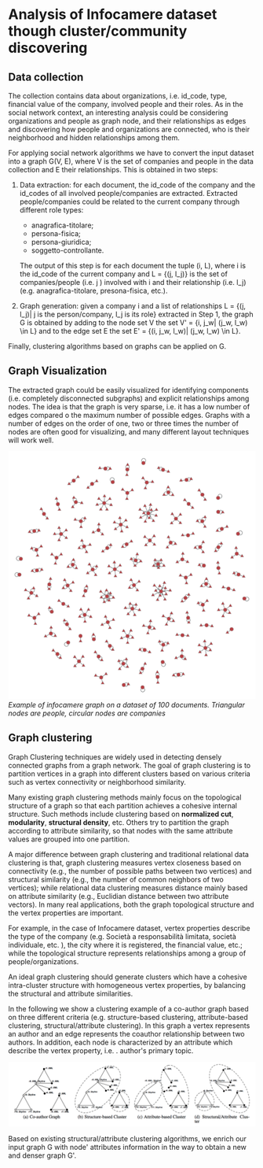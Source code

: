 
Analysis of Infocamere dataset though cluster/community discovering
===================
## Data collection
The collection contains data about organizations, i.e. id_code, type, financial value of the company, involved people and their roles.
As in the social network context, an interesting analysis could be considering organizations and people as graph node, and their relationships as edges and discovering how people and organizations are connected, who is their neighborhood and hidden relationships among them. 

For applying social network algorithms we have to convert the input dataset into a graph G(V, E), where V is the set of companies and people in the data collection and E their relationships. This is obtained in two steps:

 1. Data extraction:  for each document, the id_code of the company and
    the id_codes of all involved people/companies are extracted.
    Extracted people/companies could be related to the current company
    through different role types:
    *  anagrafica-titolare;
    * persona-fisica;
    * persona-giuridica;
    * soggetto-controllante.
    
    The output of this step is for each document the tuple (i, L), where i is the id_code of the current company and L = {(j, l_j)} is the set of companies/people (i.e. j ) involved with i and their relationship (i.e. l_j) (e.g. anagrafica-titolare, presona-fisica, etc.).
       
 2. Graph generation: given a company i and a list of relationships L = {(j, l_j)| j is the person/company, l_j is its role} extracted in Step 1, the graph G is obtained by adding to the node set V the set V' = {i, j_w| (j_w, l_w) \in L}  and to the edge set E the set E' = {(i, j_w, l_w)| (j_w, l_w) \in L}.

Finally, clustering algorithms based on graphs can be applied on G.

## Graph Visualization
The extracted graph could be easily visualized for identifying components (i.e. completely disconnected subgraphs) and explicit relationships among nodes. The idea is that the graph is very sparse, i.e. it has a low number of edges compared o the maximum number of possible edges. Graphs with a number of edges on the order of one, two or three times the number of nodes are often good for visualizing, and many different layout techniques will work well.

![Graph clustering example 1](images/infocamere_sample1.png)
*Example of infocamere graph on a dataset of 100 documents. Triangular nodes are people, circular nodes are companies*

<!--[Graph clustering example2](images/infocamere_sample2.pdf)
*Example of betweenness centrality computation. Triangular nodes are people, circular nodes are companies*
-->

## Graph clustering
Graph Clustering techniques are widely used in detecting densely connected graphs from a graph network. The goal of graph clustering is to partition vertices in a graph into different clusters based on various criteria such as vertex connectivity or neighborhood similarity. 

Many existing graph clustering methods mainly focus on the topological structure of a graph so that each partition achieves a cohesive internal structure. Such methods include clustering based on **normalized cut**, **modularity**, **structural density**, etc. Others try to partition the graph according to attribute similarity, so that nodes with the same attribute values are grouped into one partition. 

A major difference between graph clustering and traditional relational
data clustering is that, graph clustering measures vertex closeness based on connectivity (e.g., the number of possible paths between two vertices) and structural similarity (e.g., the number of common neighbors of two vertices); while relational data clustering measures distance mainly based on attribute similarity (e.g., Euclidian distance between two attribute vectors).
In many real applications, both the graph topological structure
and the vertex properties are important. 

For example, in the case of Infocamere dataset, vertex properties describe the type of the company (e.g. Società a responsabilità limitata, società individuale, etc. ), the city where it is registered, the financial value, etc.; while the topological structure represents relationships among a group of
people/organizations.

An ideal graph clustering should generate clusters which have a cohesive
intra-cluster structure with homogeneous vertex properties, by balancing
the structural and attribute similarities.

In the following we show a clustering example of a co-author graph based on three different criteria (e.g. structure-based clustering, attribute-based clustering, structural/attribute clustering). In this graph a vertex represents an author and an edge represents the coauthor relationship between two authors. In addition, each node is characterized by an attribute which describe the vertex
property, i.e. . author's primary topic. 

![Graph clustering example](images/clustering.png)


Based on existing structural/attribute clustering algorithms, we enrich our input graph G with node' attributes information in the way to obtain a new and denser graph G'. 

